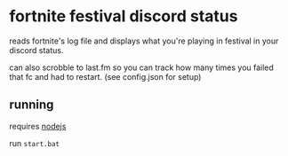 # fortnite festival discord status

reads fortnite's log file and displays what you're playing in festival in your discord status.

can also scrobble to last.fm so you can track how many times you failed that fc and had to restart. (see config.json for setup)

## running

requires [nodejs](https://nodejs.org/en/download/prebuilt-installer)

run `start.bat`